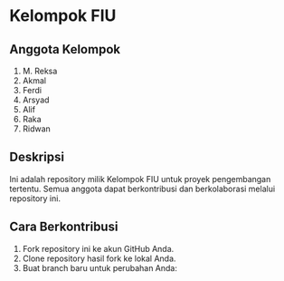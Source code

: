 # Kelompok FIU

## Anggota Kelompok
1. M. Reksa
2. Akmal
3. Ferdi
4. Arsyad
5. Alif
6. Raka
7. Ridwan

## Deskripsi
Ini adalah repository milik Kelompok FIU untuk proyek pengembangan tertentu. Semua anggota dapat berkontribusi dan berkolaborasi melalui repository ini.

## Cara Berkontribusi
1. Fork repository ini ke akun GitHub Anda.
2. Clone repository hasil fork ke lokal Anda.
3. Buat branch baru untuk perubahan Anda:
